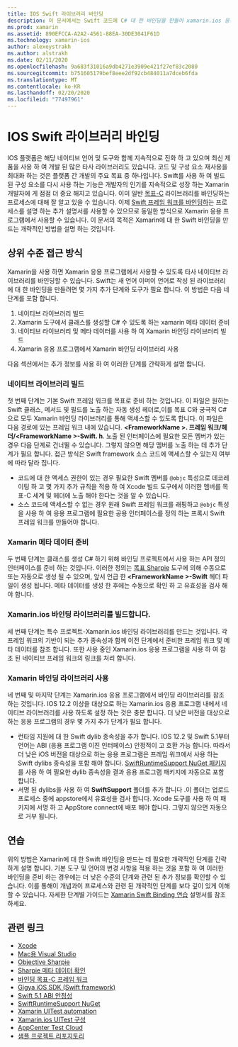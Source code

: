 ```yaml
---
title: IOS Swift 라이브러리 바인딩
description: 이 문서에서는 Swift 코드에 C# 대 한 바인딩을 만들어 xamarin.ios 응용 프로그램에서 네이티브 라이브러리 및 CocoaPods를 사용할 수 있도록 하는 방법을 설명 합니다.
ms.prod: xamarin
ms.assetid: 890EFCCA-A2A2-4561-88EA-30DE3041F61D
ms.technology: xamarin-ios
author: alexeystrakh
ms.author: alstrakh
ms.date: 02/11/2020
ms.openlocfilehash: 9a683f31016a9db4271e3909e421f27ef83c2080
ms.sourcegitcommit: b751605179bef8eee2df92cb484011a7dceb6fda
ms.translationtype: MT
ms.contentlocale: ko-KR
ms.lasthandoff: 02/20/2020
ms.locfileid: "77497961"
---
```

# <a name="bind-ios-swift-libraries"></a>IOS Swift 라이브러리 바인딩

IOS 플랫폼은 해당 네이티브 언어 및 도구와 함께 지속적으로 진화 하 고 있으며 최신 제품을 사용 하 여 개발 된 많은 타사 라이브러리도 있습니다. 코드 및 구성 요소 재사용을 최대화 하는 것은 플랫폼 간 개발의 주요 목표 중 하나입니다. Swift를 사용 하 여 빌드된 구성 요소를 다시 사용 하는 기능은 개발자의 인기를 지속적으로 성장 하는 Xamarin 개발자에 게 점점 더 중요 해지고 있습니다. 이미 일반 [목표-C](https://docs.microsoft.com/xamarin/ios/platform/binding-objective-c/walkthrough) 라이브러리를 바인딩하는 프로세스에 대해 잘 알고 있을 수 있습니다. 이제 [Swift 프레임 워크를 바인딩하](walkthrough.md)는 프로세스를 설명 하는 추가 설명서를 사용할 수 있으므로 동일한 방식으로 Xamarin 응용 프로그램에서 사용할 수 있습니다. 이 문서의 목적은 Xamarin에 대 한 Swift 바인딩을 만드는 개략적인 방법을 설명 하는 것입니다.

## <a name="high-level-approach"></a>상위 수준 접근 방식

Xamarin을 사용 하면 Xamarin 응용 프로그램에서 사용할 수 있도록 타사 네이티브 라이브러리를 바인딩할 수 있습니다. Swift는 새 언어 이며이 언어로 작성 된 라이브러리에 대 한 바인딩을 만들려면 몇 가지 추가 단계와 도구가 필요 합니다. 이 방법은 다음 네 단계를 포함 합니다.

1. 네이티브 라이브러리 빌드
1. Xamarin 도구에서 클래스를 생성할 C# 수 있도록 하는 xamarin 메타 데이터 준비
1. 네이티브 라이브러리 및 메타 데이터를 사용 하 여 Xamarin 바인딩 라이브러리 빌드
1. Xamarin 응용 프로그램에서 Xamarin 바인딩 라이브러리 사용

다음 섹션에서는 추가 정보를 사용 하 여 이러한 단계를 간략하게 설명 합니다.

### <a name="build-the-native-library"></a>네이티브 라이브러리 빌드

첫 번째 단계는 기본 Swift 프레임 워크를 목표로 준비 하는 것입니다. 이 파일은 원하는 Swift 클래스, 메서드 및 필드를 노출 하는 자동 생성 헤더로,이를 목표 C와 궁극적 C# 으로 모두 Xamarin 바인딩 라이브러리를 통해 액세스할 수 있도록 합니다. 이 파일은 다음 경로에 있는 프레임 워크 내에 있습니다. **\<FrameworkName >. 프레임 워크/헤더/\<FrameworkName >-Swift. h**. 노출 된 인터페이스에 필요한 모든 멤버가 있는 경우 다음 단계로 건너뛸 수 있습니다. 그렇지 않으면 해당 멤버를 노출 하는 데 추가 단계가 필요 합니다. 접근 방식은 Swift framework 소스 코드에 액세스할 수 있는지 여부에 따라 달라 집니다.

- 코드에 대 한 액세스 권한이 있는 경우 필요한 Swift 멤버를 `@objc` 특성으로 데코레이팅 하 고 몇 가지 추가 규칙을 적용 하 여 Xcode 빌드 도구에서 이러한 멤버를 목표-C 세계 및 헤더에 노출 해야 한다는 것을 알 수 있습니다.
- 소스 코드에 액세스할 수 없는 경우 원래 Swift 프레임 워크를 래핑하고 `@objc` 특성을 사용 하 여 응용 프로그램에 필요한 공용 인터페이스를 정의 하는 프록시 Swift 프레임 워크를 만들어야 합니다.

### <a name="prepare-the-xamarin-metadata"></a>Xamarin 메타 데이터 준비

두 번째 단계는 클래스를 생성 C# 하기 위해 바인딩 프로젝트에서 사용 하는 API 정의 인터페이스를 준비 하는 것입니다. 이러한 정의는 [목표 Sharpie](https://docs.microsoft.com/xamarin/cross-platform/macios/binding/objective-sharpie/) 도구에 의해 수동으로 또는 자동으로 생성 될 수 있으며, 앞서 언급 한 **\<FrameworkName >-Swift** 헤더 파일이 생성 됩니다. 메타 데이터를 생성 한 후에는 수동으로 확인 하 고 유효성을 검사 해야 합니다.

### <a name="build-the-xamarinios-binding-library"></a>Xamarin.ios 바인딩 라이브러리를 빌드합니다.

세 번째 단계는 특수 프로젝트-Xamarin.ios 바인딩 라이브러리를 만드는 것입니다. 각 프레임 워크의 기반이 되는 추가 종속성과 함께 이전 단계에서 준비한 프레임 워크 및 메타 데이터를 참조 합니다. 또한 사용 중인 Xamarin.ios 응용 프로그램을 사용 하 여 참조 된 네이티브 프레임 워크의 링크를 처리 합니다.

### <a name="consume-the-xamarin-binding-library"></a>Xamarin 바인딩 라이브러리 사용

네 번째 및 마지막 단계는 Xamarin.ios 응용 프로그램에서 바인딩 라이브러리를 참조 하는 것입니다. IOS 12.2 이상을 대상으로 하는 Xamarin.ios 응용 프로그램 내에서 네이티브 라이브러리를 사용 하도록 설정 하는 것은 충분 합니다. 더 낮은 버전을 대상으로 하는 응용 프로그램의 경우 몇 가지 추가 단계가 필요 합니다.

- 런타임 지원에 대 한 Swift dylib 종속성을 추가 합니다. IOS 12.2 및 Swift 5.1부터 언어는 ABI (응용 프로그램 이진 인터페이스) 안정적이 고 호환 가능 합니다. 따라서 더 낮은 iOS 버전을 대상으로 하는 응용 프로그램은 프레임 워크에서 사용 하는 Swift dylibs 종속성을 포함 해야 합니다. [SwiftRuntimeSupport NuGet 패키지](https://www.nuget.org/packages/Xamarin.iOS.SwiftRuntimeSupport/) 를 사용 하 여 필요한 dylib 종속성을 결과 응용 프로그램 패키지에 자동으로 포함 합니다.
- 서명 된 dylibs을 사용 하 여 **SwiftSupport** 폴더를 추가 합니다 .이 폴더는 업로드 프로세스 중에 appstore에서 유효성을 검사 합니다. Xcode 도구를 사용 하 여 패키지에 서명 하 고 AppStore connect에 배포 해야 합니다. 그렇지 않으면 자동으로 거부 됩니다.

## <a name="walkthrough"></a>연습

위의 방법은 Xamarin에 대 한 Swift 바인딩을 만드는 데 필요한 개략적인 단계를 간략하게 설명 합니다. 기본 도구 및 언어의 변경 사항을 적용 하는 것을 포함 하 여 이러한 바인딩을 준비 하는 경우에는 더 낮은 수준의 단계와 관련 된 추가 정보를 확인할 수 있습니다. 이를 통해이 개념과이 프로세스와 관련 된 개략적인 단계를 보다 깊이 있게 이해할 수 있습니다. 자세한 단계별 가이드는 [Xamarin Swift Binding 연습](walkthrough.md) 설명서를 참조 하세요.

## <a name="related-links"></a>관련 링크

- [Xcode](https://apps.apple.com/us/app/xcode/id497799835)
- [Mac용 Visual Studio](https://visualstudio.microsoft.com/downloads)
- [Objective Sharpie](https://docs.microsoft.com/xamarin/cross-platform/macios/binding/objective-sharpie/)
- [Sharpie 메타 데이터 확인](https://docs.microsoft.com/xamarin/cross-platform/macios/binding/objective-sharpie/platform/verify)
- [바인딩 목표-C 프레임 워크](https://docs.microsoft.com/xamarin/ios/platform/binding-objective-c/walkthrough)
- [Gigya iOS SDK (Swift framework)](https://developers.gigya.com/display/GD/Swift+SDK)
- [Swift 5.1 ABI 안정성](https://swift.org/blog/swift-5-1-released/)
- [SwiftRuntimeSupport NuGet](https://www.nuget.org/packages/Xamarin.iOS.SwiftRuntimeSupport/)
- [Xamarin UITest automation](https://docs.microsoft.com/appcenter/test-cloud/uitest/)
- [Xamarin.ios UITest 구성](https://docs.microsoft.com/appcenter/test-cloud/preparing-for-upload/xamarin-ios-uitest)
- [AppCenter Test Cloud](https://docs.microsoft.com/appcenter/test-cloud/preparing-for-upload/xamarin-ios-uitest)
- [샘플 프로젝트 리포지토리](https://github.com/xamcat/xamarin-binding-swift-framework)
